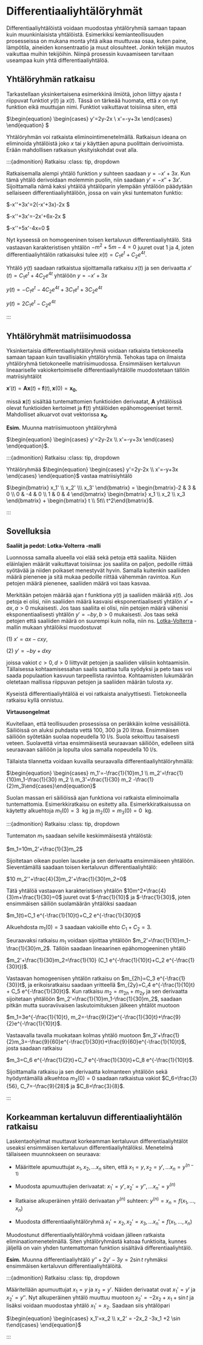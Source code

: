 # Differentiaaliyhtälöryhmät

Differentiaaliyhtälöistä voidaan muodostaa yhtälöryhmiä samaan tapaan kuin muunkinlaisista yhtälöistä. Esimerkiksi kemianteollisuuden prosesseissa on mukana monta yhtä aikaa muuttuvaa osaa, kuten paine, lämpötila, aineiden konsentraatio ja muut olosuhteet. Jonkin tekijän muutos vaikuttaa muihin tekijöihin. Niinpä prosessin kuvaamiseen tarvitaan useampaa kuin yhtä differentiaaliyhtälöä.

## Yhtälöryhmän ratkaisu

Tarkastellaan yksinkertaisena esimerkkinä ilmiötä, johon liittyy ajasta $t$ riippuvat funktiot $y(t)$ ja $x(t)$. Tässä on tärkeää huomata, että $x$ on nyt funktion eikä muuttujan nimi. Funktiot vaikuttavat toisiinsa siten, että 

$\begin{equation} \begin{cases} y'=2y-2x \\ x'=-y+3x \end{cases} \end{equation} $

Yhtälöryhmän voi ratkaista eliminointimenetelmällä. Ratkaisun ideana on eliminoida yhtälöistä joko $x$ tai $y$ käyttäen apuna puolittain derivoimista. Erään mahdollisen ratkaisun yksityiskohdat ovat alla.

:::{admonition} Ratkaisu
:class: tip, dropdown

Ratkaisemalla alempi yhtälö funktion $y$ suhteen saadaan $y=-x'+3x$. Kun tämä yhtälö derivoidaan molemmin puolin, niin saadaan $y'=-x''+3x'$. Sijoittamalla nämä kaksi yhtälöä yhtälöparin ylempään yhtälöön päädytään sellaiseen differentiaaliyhtälöön, jossa on vain yksi tuntematon funktio: 

$-x''+3x'=2(-x'+3x)-2x $

$-x''+3x'=-2x'+6x-2x $

$-x''+5x'-4x=0 $

Nyt kyseessä on homogeeninen toisen kertaluvun differentiaaliyhtälö. Sitä vastaavan karakteristisen yhtälön $-m^2+5m-4=0$ juuret ovat $1$ ja $4$, joten differentiaaliyhtälön ratkaisuksi tulee $x(t)=C_1 e^t + C_2 e^{4t}$.

Yhtälö $y(t)$ saadaan ratkaistua sijoittamalla ratkaisu $x(t)$ ja sen derivaatta $x'(t)=C_1 e^t + 4 C_2 e^{4t}$ yhtälöön $y=-x'+3x$

$y(t)= -C_1 e^t -4 C_2 e^{4t} +3 C_1 e^t +3 C_2 e^{4t}$

$y(t)= 2C_1 e^t - C_2 e^{4t}$

:::

## Yhtälöryhmät matriisimuodossa

Yksinkertaisia differentiaaliyhtälöryhmiä voidaan ratkaista tietokoneella samaan tapaan kuin tavallisiakin yhtälöryhmiä. Tehokas tapa on ilmaista yhtälöryhmä tietokoneelle matriisimuodossa. Ensimmäisen kertaluvun lineaariselle vakiokertoimiselle differentiaaliyhtälölle muodostetaan tällöin matriisiyhtälöt

$\mathbf{x}'(t)=\mathbf{A}\mathbf{x}(t)+\mathbf{f}(t), \mathbf{x}(0)=\mathbf{x_0}$,

missä $\mathbf{x}(t)$ sisältää tuntemattomien funktioiden derivaatat, $\mathbf{A}$ yhtälöissä olevat funktioiden kertoimet ja $\mathbf{f}(t)$ yhtälöiden epähomogeeniset termit. Mahdolliset alkuarvot ovat vektorissa $\mathbf{x_0}$.

**Esim.** Muunna matriisimuotoon yhtälöryhmä

$\begin{equation} \begin{cases} y'=2y-2x \\ x'=-y+3x \end{cases} \end{equation}$.

:::{admonition} Ratkaisu
:class: tip, dropdown

Yhtälöryhmää $\begin{equation} \begin{cases} y'=2y-2x \\ x'=-y+3x \end{cases} \end{equation}$ vastaa matriisiyhtälö

$\begin{bmatrix} x_1' \\ x_2' \\\ x_3' \end{bmatrix} = \begin{bmatrix}-2 & 3 & 0 \\ 0 & -4 & 0 \\ 1 & 0 & 4 \end{bmatrix} \begin{bmatrix} x_1 \\ x_2 \\ x_3 \end{bmatrix} + \begin{bmatrix} t \\ 5t\\ t^2\end{bmatrix}$.


:::

## Sovelluksia

**Saaliit ja pedot: Lotka-Volterra -malli**

Luonnossa samalla alueella voi elää sekä petoja että saaliita. Näiden eläinlajien määrät vaikuttavat toisiinsa: jos saaliita on paljon, pedoille riittää syötävää ja niiden poikaset menestyvät hyvin. Samalla kuitenkin saaliiden määrä pienenee ja sitä mukaa pedoille riittää vähemmän ravintoa. Kun petojen määrä pienenee, saaliiden määrä voi taas kasvaa. 

Merkitään petojen määrää ajan $t$ funktiona $y(t)$ ja saaliiden määrää $x(t)$. Jos petoja ei olisi, niin saaliiden määrä kasvaisi eksponentiaalisesti yhtälön $x'=ax, a > 0$ mukaisesti. Jos taas saaliita ei olisi, niin petojen määrä vähenisi eksponentiaalisesti yhtälön $y'=-by, b > 0$ mukaisesti. Jos taas sekä petojen että saaliiden määrä on suurempi kuin nolla, niin ns. [Lotka-Volterra](https://fi.wikipedia.org/wiki/Lotkan%E2%80%93Volterran_yht%C3%A4l%C3%B6) -mallin mukaan yhtälöiksi muodostuvat

(1) $x'=ax-cxy$,

(2) $y'=-by+dxy$

joissa vakiot $c > 0, d > 0$ liittyvät petojen ja saaliiden välisiin kohtaamisiin. Tällaisessa kohtaamisessahan saalis saattaa tulla syödyksi ja peto taas voi saada populaation kasvuun tarpeellista ravintoa. Kohtaamisten lukumäärän oletetaan mallissa riippuvan petojen ja saaliiden määrän tulosta $xy$.

Kyseistä differentiaaliyhtälöä ei voi ratkaista analyyttisesti. Tietokoneella ratkaisu kyllä onnistuu.

**Virtausongelmat**

Kuvitellaan, että teollisuuden prosessissa on peräkkäin kolme vesisäiliötä. Säiliöissä on aluksi puhdasta vettä 100, 300 ja 20 litraa. Ensimmäisen säiliöön syötetään suolaa nopeudella 10 l/s. Suola sekoittuu tasaisesti veteen. Suolavettä virtaa ensimmäisestä seuraavaan säiliöön, edelleen siitä seuraavaan säiliöön ja lopulta ulos samalla nopeudella 10 l/s. 

Tällaista tilannetta voidaan kuvailla seuraavalla differentiaaliyhtälöryhmällä:

$\begin{equation} \begin{cases} m_1'=-\frac{1}{10}m_1 \\ m_2'=\frac{1}{10}m_1-\frac{1}{30} m_2 \\ m_3'=\frac{1}{30} m_2 -\frac{1}{2}m_3\end{cases}\end{equation}$

Suolan massan eri säiliöissä ajan funktiona voi ratkaista eliminoimalla tuntemattomia. Esimerkkiratkaisu on esitetty alla. Esimerkkiratkaisussa on käytetty alkuehtoja $m_1(0)=3~$ kg ja $m_2(0)=m_3(0)=0~$ kg.

:::{admonition} Ratkaisu
:class: tip, dropdown

Tuntematon $m_1$ saadaan selville keskimmäisestä yhtälöstä:

$m_1=10m_2'+\frac{1}{3}m_2$

Sijoitetaan oikean puolen lauseke ja sen derivaatta ensimmäiseen yhtälöön. Sieventämällä saadaan toisen kertaluvun differentiaaliyhtälö:

$10 m_2''+\frac{4}{3}m_2'+\frac{1}{30}m_2=0$

Tätä yhtälöä vastaavan karakteristisen yhtälön $10m^2+\frac{4}{3}m+\frac{1}{30}=0$ juuret ovat $-\frac{1}{10}$ ja $-\frac{1}{30}$, joten ensimmäisen säiliön suolamäärän yhtälöksi saadaan

$m_1(t)=C_1 e^{-\frac{1}{10}t}+C_2 e^{-\frac{1}{30}t}$

Alkuehdosta $m_1(0)=3$ saadaan vakioille ehto $C_1+C_2=3$.

Seuraavaksi ratkaisu $m_1$ voidaan sijoittaa yhtälöön $m_2'=\frac{1}{10}m_1-\frac{1}{30}m_2$. Tällöin saadaan lineaarinen epähomogeeninen yhtälö 

$m_2'+\frac{1}{30}m_2=\frac{1}{10} (C_1 e^{-\frac{1}{10}t}+C_2 e^{-\frac{1}{30}t})$.

Vastaavan homogeenisen yhtälön ratkaisu on $m_{2h}=C_3 e^{-\frac{1}{30}}t$, ja erikoisratkaisu saadaan yritteellä $m_{2y}=C_4 e^{-\frac{1}{10}t} + C_5 e^{-\frac{1}{30}t}$. Kun ratkaisu $m_2=m_{2h}+m_{2y}$ ja sen derivaatta sijoitetaan yhtälöön $m_2'=\frac{1}{10}m_1-\frac{1}{30}m_2$, saadaan pitkän mutta suoraviivaisen laskutoimituksen jälkeen yhtälöt muotoon

$m_1=3e^{-\frac{1}{10}t}, m_2=-\frac{9}{2}e^{-\frac{1}{30}t}+\frac{9}{2}e^{-\frac{1}{10}t}$.

Vastaavalla tavalla muokataan kolmas yhtälö muotoon $m_3'+\frac{1}{2}m_3=-\frac{9}{60}e^{-\frac{1}{30}t}+\frac{9}{60}e^{-\frac{1}{10}t}$, josta saadaan ratkaisu

$m_3=C_6 e^{-\frac{1}{2}t}+C_7 e^{-\frac{1}{30}t}+C_8 e^{-\frac{1}{10}t}$.

Sijoittamalla ratkaisu ja sen derivaatta kolmanteen yhtälöön sekä hyödyntämällä alkuehtoa $m_3(0)=0$ saadaan ratkaistua vakiot $C_6=\frac{3}{56}, C_7=-\frac{9}{28}$ ja $C_8=\frac{3}{8}$.

:::


## Korkeamman kertaluvun differentiaaliyhtälön ratkaisu

Laskentaohjelmat muuttavat korkeamman kertaluvun differentiaaliyhtälöt useaksi ensimmäisen kertaluvun differentiaaliyhtälöksi. Menetelmä tällaiseen muunnokseen on seuraava:

- Määrittele apumuuttujat $x_1, x_2, \ldots x_n$ siten, että $x_1=y, x_2=y', \ldots x_n=y^{(n-1)}$

- Muodosta apumuuttujien derivaatat: $x_1'=y', x_2'=y'', \ldots x_n' = y^{(n)}$

- Ratkaise alkuperäinen yhtälö derivaatan $y^{(n)}$ suhteen: $y^{(n)}=x_n=f(x_1, \ldots , x_n)$

- Muodosta differentiaaliyhtälöryhmä $x_1'=x_2, x_2'=x_3, \ldots x_n'=f(x_1, \ldots , x_n)$

Muodostunut differentiaaliyhtälöryhmä voidaan jälleen ratkaista eliminaatiomenetelmällä. Siten yhtälöryhmästä katoaa funktioita, kunnes jäljellä on vain yhden tuntemattoman funktion sisältävä differentiaaliyhtälö. 

**Esim.** Muunna differentiaaliyhtälö $y''+2y'-3y= 2\sin t$ ryhmäksi ensimmäisen kertaluvun differentiaaliyhtälöitä.

:::{admonition} Ratkaisu
:class: tip, dropdown

Määritellään apumuuttujat $x_1=y$ ja $x_2=y'$. Näiden derivaatat ovat $x_1'=y'$ ja $x_2'=y''$. Nyt alkuperäinen yhtälö muuttuu muotoon $x_2'=-2 x_2+x_1+\sin t$ ja lisäksi voidaan muodostaa yhtälö $x_1'=x_2$. Saadaan siis yhtälöpari

$\begin{equation} \begin{cases} x_1'=x_2 \\ x_2' = -2x_2 -3x_1 +2 \sin t\end{cases} \end{equation}$

:::